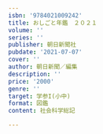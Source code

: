 ```yaml
---
isbn: '9784021009242'
title: おしごと年鑑　２０２１
volume: ''
series: ''
publisher: 朝日新聞社
pubdate: '2021-07-07'
cover: ''
author: 朝日新聞／編集
description: ''
price: '2000'
genre: ''
target: 学参I(小中)
format: 図鑑
content: 社会科学総記

---
```

